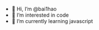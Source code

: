 - 👋 Hi, I’m @bai1hao
- 👀 I’m interested in code
- 🌱 I’m currently learning javascript

<!---
bai1hao/bai1hao is a ✨ special ✨ repository because its `README.md` (this file) appears on your GitHub profile.
You can click the Preview link to take a look at your changes.
--->
